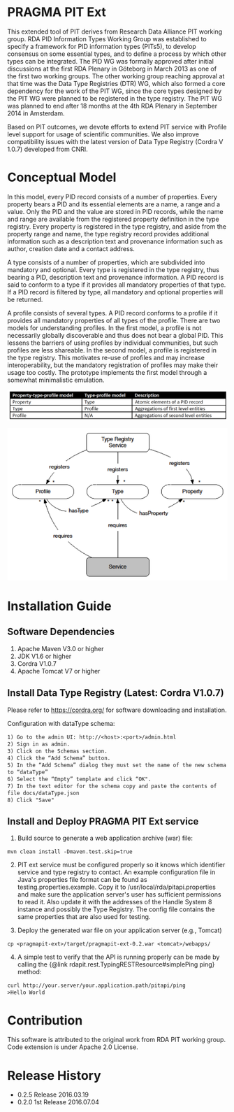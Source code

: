 # PRAGMA PIT Ext

This extended tool of PIT derives from Research Data Alliance PIT working group. RDA PID Information Types Working Group was established to specify a framework for PID information types (PITs5), to develop consensus on some essential types, and to define a process by which other types can be integrated. The PID WG was formally approved after initial discussions at the first RDA Plenary in Göteborg in March 2013 as one of the first two working groups. The other working group reaching approval at that time was the Data Type Registries (DTR) WG, which also formed a core dependency for the work of the PIT WG, since the core types designed by the PIT WG were planned to be registered in the type registry. The PIT WG was planned to end after 18 months at the 4th RDA Plenary in September 2014 in Amsterdam.

Based on PIT outcomes, we devote efforts to extend PIT service with Profile level support for usage of scientific communities. We also improve compatibility issues with the latest version of Data Type Registry (Cordra V 1.0.7) developed from CNRI.


# Conceptual Model

In this model, every PID record consists of a number of properties. Every property bears a PID and its essential elements are a name, a range and a value. Only the PID and the value are stored in PID records, while the name and range are available from the registered property definition in the type registry. Every property is registered in the type registry, and aside from the property range and name, the type registry record provides additional information such as a description text and provenance information such as author, creation date and a contact address.

A type consists of a number of properties, which are subdivided into mandatory and optional. Every type is registered in the type registry, thus bearing a PID, description text and provenance information. A PID record is said to conform to a type if it provides all mandatory properties of that type. If a PID record is filtered by type, all mandatory and optional properties will be returned.

A profile consists of several types. A PID record conforms to a profile if it provides all mandatory properties of all types of the profile. There are two models for understanding profiles. In the first model, a profile is not necessarily globally discoverable and thus does not bear a global PID. This lessens the barriers of using profiles by individual communities, but such profiles are less shareable. In the second model, a profile is registered in the type registry. This motivates re-use of profiles and may increase interoperability, but the mandatory registration of profiles may make their usage too costly. The prototype implements the first model through a somewhat minimalistic emulation.

![alt tag](https://raw.githubusercontent.com/Data-to-Insight-Center/RDA-PRAGMA-Data-Service/master/pragmapit-ext/docs/tableview.png)

![alt tag](https://raw.githubusercontent.com/Data-to-Insight-Center/RDA-PRAGMA-Data-Service/master/pragmapit-ext/docs/datamodel.png)

# Installation Guide

## Software Dependencies

1. Apache Maven V3.0 or higher
2. JDK V1.6 or higher
3. Cordra V1.0.7
4. Apache Tomcat V7 or higher

## Install Data Type Registry (Latest: Cordra V1.0.7)
Please refer to https://cordra.org/ for software downloading and installation.

Configuration with dataType schema:

```
1) Go to the admin UI: http://<host>:<port>/admin.html
2) Sign in as admin.
3) Click on the Schemas section.
4) Click the “Add Schema” button.
5) In the “Add Schema” dialog they must set the name of the new schema to “dataType” 
6) Select the “Empty” template and click “OK".
7) In the text editor for the schema copy and paste the contents of file docs/dataType.json
8) Click "Save"
```

## Install and Deploy PRAGMA PIT Ext service
1) Build source to generate a web application archive (war) file:

```
mvn clean install -Dmaven.test.skip=true
```

2) PIT ext service must be configured properly so it knows which identifier service and type registry to contact.
An example configuration file in Java's properties file format can be found as testing.properties.example. Copy it to /usr/local/rda/pitapi.properties and make sure the application server's user has sufficient permissions to read it. Also update it with the addresses of the Handle System 8 instance and possibly the Type Registry. The config file contains the same properties that are also used for testing.

3) Deploy the generated war file on your application server (e.g., Tomcat)

```
cp <pragmapit-ext>/target/pragmapit-ext-0.2.war <tomcat>/webapps/
```

4) A simple test to verify that the API is running properly can be made by calling the {@link rdapit.rest.TypingRESTResource#simplePing ping} method:

```
curl http://your.server/your.application.path/pitapi/ping
>Hello World
```

# Contribution
This software is attributed to the original work from RDA PIT working group. Code extension is under Apache 2.0 License.

# Release History
* 0.2.5 Release 2016.03.19
* 0.2.0 1st Release 2016.07.04



